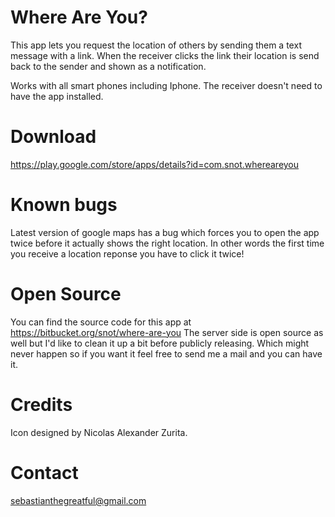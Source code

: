 Where Are You?
==============
This app lets you request the location of others by sending them a text message with a link. When the receiver clicks the link their location is send back to the sender and shown as a notification.

Works with all smart phones including Iphone. The receiver doesn't need to have the app installed.


Download
========
<https://play.google.com/store/apps/details?id=com.snot.whereareyou>


Known bugs
==========
Latest version of google maps has a bug which forces you to open the app twice before it actually shows the right location.
In other words the first time you receive a location reponse you have to click it twice!


Open Source
===========
You can find the source code for this app at https://bitbucket.org/snot/where-are-you
The server side is open source as well but I'd like to clean it up a bit before publicly releasing. Which might never happen so if you want it feel free to send me a mail and you can have it.


Credits
=======
Icon designed by Nicolas Alexander Zurita.


Contact
=======
<sebastianthegreatful@gmail.com>

